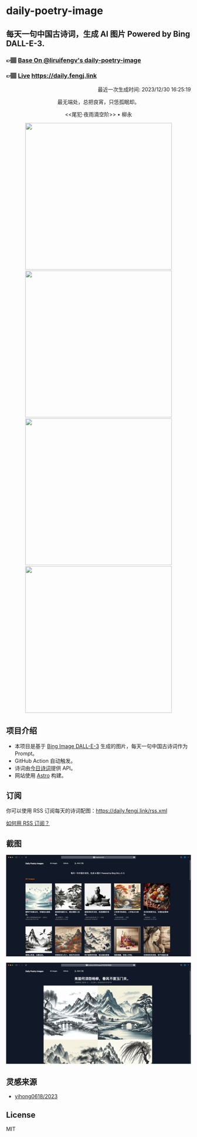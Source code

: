 
# daily-poetry-image

## 每天一句中国古诗词，生成 AI 图片 Powered by Bing DALL-E-3.

### 👉🏽 [Base On @liruifengv's daily-poetry-image](https://github.com/liruifengv/daily-poetry-image)

### 👉🏽 [Live](https://daily.fengj.link) https://daily.fengj.link

<p align="right">
  最近一次生成时间: 2023/12/30 16:25:19
</p>
<p align="center">
最无端处，总把良宵，只恁孤眠却。
</p>
<p align="center">
<<尾犯·夜雨滴空阶>> • 柳永
</p>
<p align="center">
<img src="https://tse3.mm.bing.net/th/id/OIG.rrF2FEQOpuJmqTjwBzQG" height="400" width="400" />
<img src="https://tse2.mm.bing.net/th/id/OIG.fr0DRsKOyPP93V4XgAMG" height="400" width="400" />
<img src="https://tse3.mm.bing.net/th/id/OIG.u_qA3fuQzrOYBW8gUPZS" height="400" width="400" />
<img src="https://tse1.mm.bing.net/th/id/OIG.QCgse8eCkY_Xf_XQ0XqJ" height="400" width="400" />
</p>

## 项目介绍

-   本项目是基于 [Bing Image DALL-E-3](https://www.bing.com/images/create) 生成的图片，每天一句中国古诗词作为 Prompt。
-   GitHub Action 自动触发。
-   诗词由[今日诗词](https://www.jinrishici.com/)提供 API。
-   网站使用 [Astro](https://astro.build) 构建。

## 订阅

你可以使用 RSS 订阅每天的诗词配图：https://daily.fengj.link/rss.xml

[如何用 RSS 订阅？](https://zhuanlan.zhihu.com/p/55026716)

## 截图

![图片列表](./screenshots/Snipaste_2023-12-28_21-00-26.png)

![图片详情](./screenshots/Snipaste_2023-12-28_21-00-53.png)

## 灵感来源

-   [yihong0618/2023](https://github.com/yihong0618/2023)

## License

MIT
